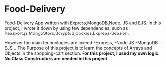 # Food-Delivery
Food-Delivery App written with Express,MongoDB,Node. JS and EJS.
In this project, I wrote it down by using few dependencies, such as Passport.js,MongoStore,BcryptJS,Cookies,Express-Session.

However the main technologies are indeed
-Express,
-Node.JS
-MongoDB
-EJS
..
The Purpose of this project is to learn the concepts of Arrays and Objects in the shopping-cart section.
**For this project, I used my own logic**. 
**No Class Constructors are needed in this project** 


